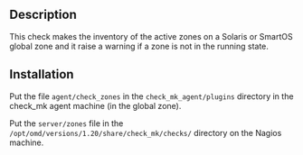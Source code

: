 ## Description

This check makes the inventory of the active zones on a Solaris or SmartOS global zone and it raise a warning if a zone is not in the running state.

## Installation

Put the file `agent/check_zones` in the `check_mk_agent/plugins` directory in the check_mk agent machine (in the global zone).

Put the `server/zones` file in the `/opt/omd/versions/1.20/share/check_mk/checks/` directory on the Nagios machine.
